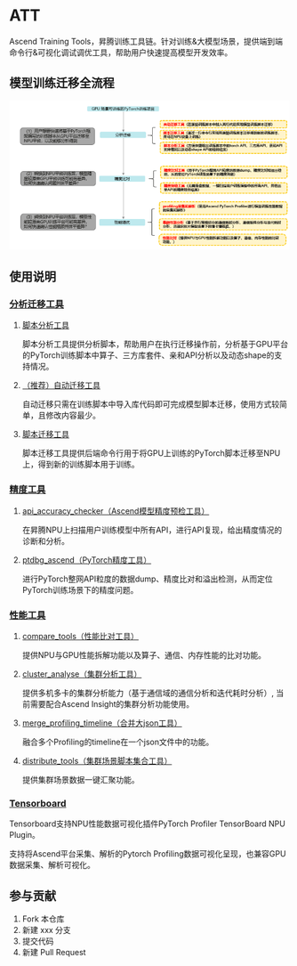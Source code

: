 # ATT

Ascend Training Tools，昇腾训练工具链。针对训练&大模型场景，提供端到端命令行&可视化调试调优工具，帮助用户快速提高模型开发效率。

## 模型训练迁移全流程
![输入图片说明](debug/resources/model_training_migration_process.png)

## 使用说明

### [分析迁移工具](https://gitee.com/ascend/att/wikis/%E5%B7%A5%E5%85%B7%E4%BB%8B%E7%BB%8D/%E5%88%86%E6%9E%90%E8%BF%81%E7%A7%BB%E5%B7%A5%E5%85%B7/%E5%88%86%E6%9E%90%E8%BF%81%E7%A7%BB%E5%B7%A5%E5%85%B7%E4%BB%8B%E7%BB%8D)

1. [脚本分析工具](https://gitee.com/ascend/att/wikis/%E5%B7%A5%E5%85%B7%E4%BB%8B%E7%BB%8D/%E5%88%86%E6%9E%90%E8%BF%81%E7%A7%BB%E5%B7%A5%E5%85%B7/%E5%88%86%E6%9E%90%E5%B7%A5%E5%85%B7%E4%BD%BF%E7%94%A8%E6%8C%87%E5%AF%BC)

   脚本分析工具提供分析脚本，帮助用户在执行迁移操作前，分析基于GPU平台的PyTorch训练脚本中算子、三方库套件、亲和API分析以及动态shape的支持情况。

2. [（推荐）自动迁移工具](https://gitee.com/ascend/att/wikis/%E5%B7%A5%E5%85%B7%E4%BB%8B%E7%BB%8D/%E5%88%86%E6%9E%90%E8%BF%81%E7%A7%BB%E5%B7%A5%E5%85%B7/%E8%87%AA%E5%8A%A8%E8%BF%81%E7%A7%BB%E5%B7%A5%E5%85%B7%E4%BD%BF%E7%94%A8%E6%8C%87%E5%AF%BC)

   自动迁移只需在训练脚本中导入库代码即可完成模型脚本迁移，使用方式较简单，且修改内容最少。

3. [脚本迁移工具](https://gitee.com/ascend/att/wikis/%E5%B7%A5%E5%85%B7%E4%BB%8B%E7%BB%8D/%E5%88%86%E6%9E%90%E8%BF%81%E7%A7%BB%E5%B7%A5%E5%85%B7/%E8%84%9A%E6%9C%AC%E8%BF%81%E7%A7%BB%E5%B7%A5%E5%85%B7%E4%BD%BF%E7%94%A8%E6%8C%87%E5%AF%BC)

   脚本迁移工具提供后端命令行用于将GPU上训练的PyTorch脚本迁移至NPU上，得到新的训练脚本用于训练。


### [精度工具](https://gitee.com/ascend/att/tree/master/debug/accuracy_tools)

1. [api_accuracy_checker（Ascend模型精度预检工具）](https://gitee.com/ascend/att/tree/master/debug/accuracy_tools/api_accuracy_checker)

   在昇腾NPU上扫描用户训练模型中所有API，进行API复现，给出精度情况的诊断和分析。

2. [ptdbg_ascend（PyTorch精度工具）](https://gitee.com/ascend/att/tree/master/debug/accuracy_tools/ptdbg_ascend)

   进行PyTorch整网API粒度的数据dump、精度比对和溢出检测，从而定位PyTorch训练场景下的精度问题。

### [性能工具](https://gitee.com/ascend/att/tree/master/profiler)

1. [compare_tools（性能比对工具）](https://gitee.com/ascend/att/tree/master/profiler/compare_tools)

   提供NPU与GPU性能拆解功能以及算子、通信、内存性能的比对功能。

2. [cluster_analyse（集群分析工具）](https://gitee.com/ascend/att/tree/master/profiler/cluster_analyse)

   提供多机多卡的集群分析能力（基于通信域的通信分析和迭代耗时分析）, 当前需要配合Ascend Insight的集群分析功能使用。

3. [merge_profiling_timeline（合并大json工具）](https://gitee.com/ascend/att/tree/master/profiler/merge_profiling_timeline)

   融合多个Profiling的timeline在一个json文件中的功能。

4. [distribute_tools（集群场景脚本集合工具）](https://gitee.com/ascend/att/tree/master/profiler/distribute_tools)

   提供集群场景数据一键汇聚功能。

### [Tensorboard](https://gitee.com/ascend/att/tree/master/plugins/tensorboard-plugins/tb_plugin)

Tensorboard支持NPU性能数据可视化插件PyTorch Profiler TensorBoard NPU Plugin。

支持将Ascend平台采集、解析的Pytorch Profiling数据可视化呈现，也兼容GPU数据采集、解析可视化。

##  参与贡献

1. Fork 本仓库
2. 新建 xxx 分支
3. 提交代码
4. 新建 Pull Request
